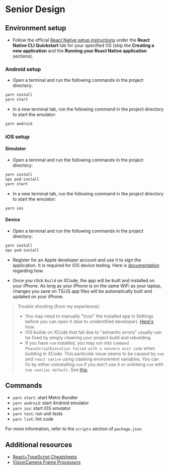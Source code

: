 # Senior Design

## Environment setup

- Follow the official [React Native setup instructions](https://reactnative.dev/docs/environment-setup) under the **React Native CLI Quickstart** tab for your specified OS (skip the **Creating a new application** and the **Running your React Native application** sections).

### Android setup

- Open a terminal and run the following commands in the project directory:

```sh
yarn install
yarn start
```

- In a new terminal tab, run the following command in the project directory to start the emulator:

```sh
yarn android
```

### iOS setup

#### Simulator

- Open a terminal and run the following commands in the project directory:

```sh
yarn install
npx pod-install
yarn start
```

- In a new terminal tab, run the following command in the project directory to start the emulator:

```sh
yarn ios
```

#### Device

- Open a terminal and run the following commands in the project directory:

```sh
yarn install
npx pod-install
```

- Register for an Apple developer account and use it to sign the application. It is required for iOS device testing. Here is [documentation](https://reactnative.dev/docs/running-on-device) regarding how.

- Once you click `Build` on XCode, the app will be built and installed on your iPhone. As long as your iPhone is on the same WiFi as your laptop, changes you save on TS/JS app files will be automatically built and updated on your iPhone.

> Trouble shooting (from my experience):
> - You may need to manually "trust" the installed app in Settings before you can open it (due to unidentified developer). [Here's](https://developer.apple.com/forums/thread/660288) how.
> - iOS builds on XCode that fail due to "semantic errors" usually can be fixed by simply cleaning your project build and rebuilding.
> - If you have `nvm` installed, you may run into `Command PhaseScriptExecution failed with a nonzero exit code` when building in XCode. This particular issue seems to be caused by `nvm` and `react native` using clashing environment variables. You can fix by either uninstalling `nvm` if you don't use it or unlinking `nvm` with `nvm unalias default`. See [this](https://github.com/facebook/react-native/issues/31181#issuecomment-811574602).

## Commands

- `yarn start`: start Metro Bundler
- `yarn android`: start Android emulator
- `yarn ios`: start iOS emulator
- `yarn test`: run unit tests
- `yarn lint`: lint code

For more information, refer to the `scripts` section of `package.json`.

## Additional resources

- [React+TypeScript Cheatsheets](https://github.com/typescript-cheatsheets/react)
- [VisionCamera Frame Processors](https://mrousavy.com/react-native-vision-camera/docs/guides/frame-processors)
